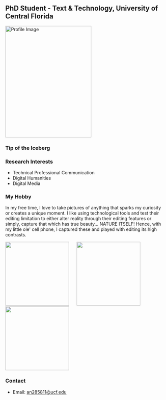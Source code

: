 ## PhD Student - Text & Technology, University of Central Florida

<img src="assets/ProfileGithub.jpg" alt="Profile Image" style="width: 270px; height: 350px;">

### Tip of the Iceberg

### Research Interests
- Technical Professional Communication
- Digital Humanities
- Digital Media


### My Hobby
In my free time, I love to take pictures of anything that sparks my curiosity or creates a unique moment. I like using technological tools and test their editing limitation to either alter reality through their editing features or simply, capture that which has true beauty... NATURE ITSELF! Hence, with my little ole' cell phone, I captured these and played with editing its high contrasts.
<div class="flex-container">
  <img src="assets/css/IMG_2171.jpg" width="200" height="200" style="margin-right: 20px;"/>
  <img src="assets/css/IMG_2174.jpg" width="200" height="200" style="margin-right: 20px;"/>
  <img src="assets/css/IMG_2198.jpg" width="200" height="200" style="margin-right: 20px;"/>
</div>


### Contact
- Email: an285811@ucf.edu

